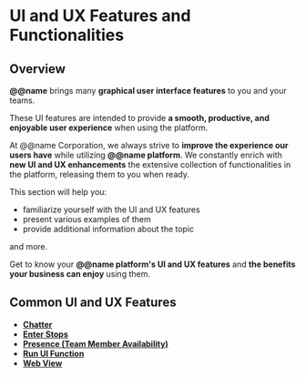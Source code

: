 # UI and UX Features and Functionalities 

## Overview

**@@name** brings many **graphical user interface features** to you and your teams.  

These UI features are intended to provide **a smooth, productive, and enjoyable user experience** when using the platform.  

At @@name Corporation, we always strive to **improve the experience our users have** while utilizing **@@name platform**. 
We constantly enrich with **new UI and UX enhancements** the extensive collection of functionalities in the platform, releasing them to you when ready.  

This section will help you:  

* familiarize yourself with the UI and UX features 
* present various examples of them 
* provide additional information about the topic 

and more.  

Get to know your **@@name platform's UI and UX features** and **the benefits your business can enjoy** using them.  

## Common UI and UX Features

* **[Chatter](chatter.md)**
* **[Enter Stops](enter-stop.md)**
* **[Presence (Team Member Availability)](presence.md)**
* **[Run UI Function](run-ui-function.md)**
* **[Web View](web-view.md)**
